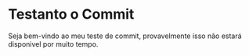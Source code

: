 # Testanto o Commit

Seja bem-vindo ao meu teste de commit, provavelmente isso não estará disponivel por muito tempo.
